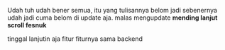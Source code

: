 Udah tuh udah bener semua, itu yang tulisannya belom jadi sebenernya udah jadi cuma belom di update aja. malas mengupdate
**mending lanjut scroll fesnuk**

tinggal lanjutin aja fitur fiturnya sama backend
